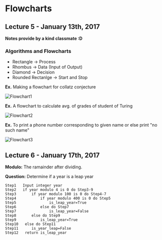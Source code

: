 # Flowcharts

## Lecture 5 - January 13th, 2017

**Notes provide by a kind classmate :D**

### Algorithms and Flowcharts

* Rectangle -> Process 
* Rhombus -> Data (Input of Output)
* Diamond -> Decision 
* Rounded Rectanlge -> Start and Stop

**Ex.** Making a flowchart for collatz conjecture 

![Flowchart1](../C\)-References/Flowcharts_Figure1.jpg)

**Ex.** A flowchart to calculate avg. of grades of student of Turing

![Flowchart2](../C\)-References/Flowcharts_Figure2.png)

**Ex.** To print a phone number corresponding to given name or else print "no such name"

![Flowchart3](../C\)-References/Flowcharts_Figure3.png)

## Lecture 6 - January 17th, 2017

**Modulo:** The ramainder after dividing. 

**Question:** Determine if a year is a leap year

```pseudocode
Step1 	Input integer year
Step2 	if year modulo 4 is 0 do Step3-9
Step3		if year modulo 100 is 0 do Step4-7
Step4			if year modulo 400 is 0 do Step5
Step5 				is_leap_year=True
Step6			else do Step7
Step7 				is_leap_year=False
Step8 		else do Step9
Step9			is_leap_year=True
Step10	 else do Step11
Step11 		is_year_leap=False
Step12 	 return is_leap_year
```